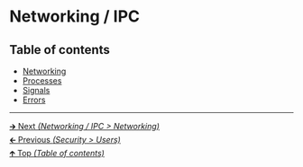 # Networking / IPC

## Table of contents

- [Networking](networking.md)
- [Processes](processes.md)
- [Signals](signals.md)
- [Errors](errors.md)

<hr>

[🡲 Next _(Networking / IPC > Networking)_](networking.md)<br>
[🡰 Previous _(Security > Users)_](../security/users.md)<br>
[🡱 Top _(Table of contents)_](../../README.md#table-of-contents)<br>
